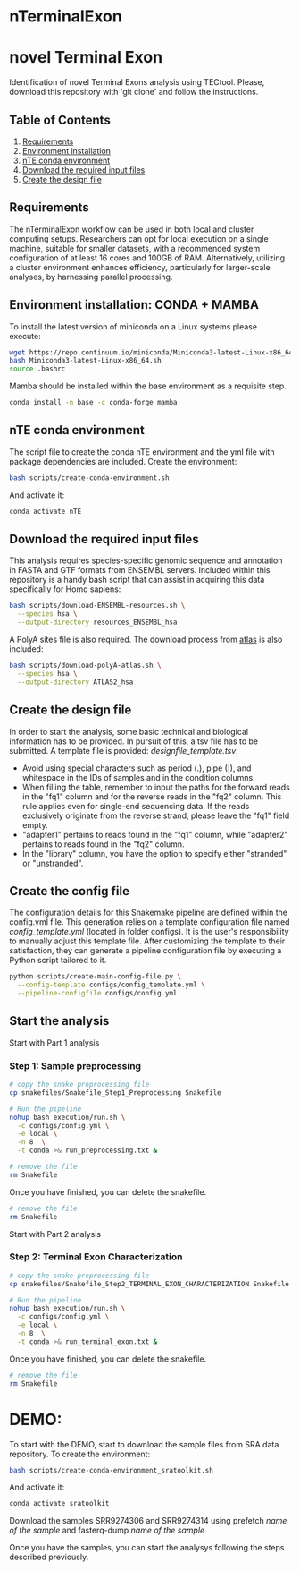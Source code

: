 # nTerminalExon

# novel Terminal Exon

Identification of novel Terminal Exons analysis using TECtool. Please, download this repository with 'git clone' and follow the instructions.

## Table of Contents

1. [Requirements](#requirements)
2. [Environment installation](#environment-installation)
3. [nTE conda environment](#nte-conda-environment)
4. [Download the required input files](#download-the-required-input-files)
5. [Create the design file](#create-the-design-file)

## Requirements

The nTerminalExon workflow can be used in both local and cluster computing setups. Researchers can opt for local execution on a single machine, suitable for smaller datasets, with a recommended system configuration of at least 16 cores and 100GB of RAM. Alternatively, utilizing a cluster environment enhances efficiency, particularly for larger-scale analyses, by harnessing parallel processing. 

## Environment installation: CONDA + MAMBA

To install the latest version of miniconda on a Linux systems please execute:

```bash
wget https://repo.continuum.io/miniconda/Miniconda3-latest-Linux-x86_64.sh
bash Miniconda3-latest-Linux-x86_64.sh
source .bashrc
```
Mamba should be installed within the base environment as a requisite step.

```bash
conda install -n base -c conda-forge mamba
```

## nTE conda environment

The script file to create the conda nTE environment and the yml file with package dependencies are included. Create the environment:

```bash
bash scripts/create-conda-environment.sh
```
And activate it:

```bash
conda activate nTE
```

## Download the required input files

This analysis requires species-specific genomic sequence and annotation in FASTA and GTF formats from ENSEMBL servers. Included within this repository is a handy bash script that can assist in acquiring this data specifically for Homo sapiens:

```bash
bash scripts/download-ENSEMBL-resources.sh \
  --species hsa \
  --output-directory resources_ENSEMBL_hsa
```
A PolyA sites file is also required. The download process from [atlas] is also included:

```bash
bash scripts/download-polyA-atlas.sh \
  --species hsa \
  --output-directory ATLAS2_hsa
```

## Create the design file

In order to start the analysis, some basic technical and biological information has to be provided. In pursuit of this, a tsv file has to be submitted.
A template file is provided: *designfile_template.tsv*.

* Avoid using special characters such as period (.), pipe (|), and whitespace in the IDs of samples and in the condition columns.
* When filling the table, remember to input the paths for the forward reads in the "fq1" column and for the reverse reads in the "fq2" column. This rule applies even for single-end sequencing data. If the reads exclusively originate from the reverse strand, please leave the "fq1" field empty.
* "adapter1" pertains to reads found in the "fq1" column, while "adapter2" pertains to reads found in the "fq2" column.
* In the "library" column, you have the option to specify either "stranded" or "unstranded".

## Create the config file

The configuration details for this Snakemake pipeline are defined within the config.yml file. This generation relies on a template configuration file named *config_template.yml* (located in folder configs). It is the user's responsibility to manually adjust this template file. After customizing the template to their satisfaction, they can generate a pipeline configuration file by executing a Python script tailored to it.

```bash
python scripts/create-main-config-file.py \
  --config-template configs/config_template.yml \
  --pipeline-configfile configs/config.yml
```

## Start the analysis

Start with Part 1 analysis

### Step 1: Sample preprocessing

```bash
# copy the snake preprocessing file
cp snakefiles/Snakefile_Step1_Preprocessing Snakefile
```

```bash
# Run the pipeline
nohup bash execution/run.sh \
  -c configs/config.yml \
  -e local \
  -n 8  \
  -t conda >& run_preprocessing.txt &
```

```bash
# remove the file
rm Snakefile
```
Once you have finished, you can delete the snakefile.

```bash
# remove the file
rm Snakefile
```
Start with Part 2 analysis

### Step 2: Terminal Exon Characterization

```bash
# copy the snake preprocessing file
cp snakefiles/Snakefile_Step2_TERMINAL_EXON_CHARACTERIZATION Snakefile
```

```bash
# Run the pipeline
nohup bash execution/run.sh \
  -c configs/config.yml \
  -e local \
  -n 8  \
  -t conda >& run_terminal_exon.txt &
```
Once you have finished, you can delete the snakefile.

```bash
# remove the file
rm Snakefile
```

# DEMO:

To start with the DEMO, start to download the sample files from SRA data repository. To create the environment:
```bash
bash scripts/create-conda-environment_sratoolkit.sh
```
And activate it:

```bash
conda activate sratoolkit
```
Download the samples SRR9274306 and SRR9274314 using prefetch *name of the sample* and fasterq-dump *name of the sample*

Once you have the samples, you can start the analysys following the steps described previously.

[atlas]: https://polyasite.unibas.ch/atlas
